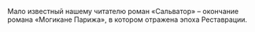 <!--2015-12-07 22:26:26-->
Мало известный нашему читателю роман «Сальватор» – окончание романа «Могикане Парижа», в котором отражена эпоха Реставрации.